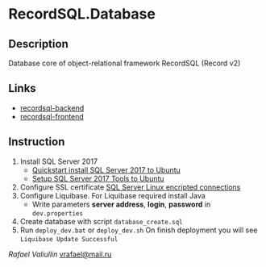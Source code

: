 RecordSQL.Database
==============

Description
----------

Database core of object-relational framework RecordSQL (Record v2)

Links
----------
* [recordsql-backend](https://github.com/vrafael/recordsql-backend)
* [recordsql-frontend](https://github.com/vrafael/recordsql-frontend)

Instruction
----------

1. Install SQL Server 2017 
    * [Quickstart install SQL Server 2017 to Ubuntu](https://docs.microsoft.com/ru-ru/sql/linux/quickstart-install-connect-ubuntu?view=sql-server-2017) 
    * [Setup SQL Server 2017 Tools to Ubuntu](https://docs.microsoft.com/ru-RU/sql/linux/sql-server-linux-setup-tools?view=sql-server-2017#ubuntu)
2. Configure SSL certificate [SQL Server Linux encripted connections](https://docs.microsoft.com/ru-ru/sql/linux/sql-server-linux-encrypted-connections?view=sql-server-2017)
3. Configure Liquibase. For Liquibase required install Java
    * Write parameters **server address**, **login**, **password** in `dev.properties`  
4. Create database with script `database_create.sql`
5. Run `deploy_dev.bat` or `deploy_dev.sh` 
On finish deployment you will see `Liquibase Update Successful`

_Rafael Valiullin_
vrafael@mail.ru
